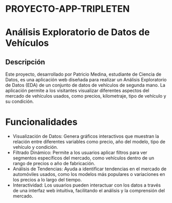 # PROYECTO-APP-TRIPLETEN

# Análisis Exploratorio de Datos de Vehículos
## Descripción
Este proyecto, desarrollado por Patricio Medina, estudiante de Ciencia de Datos, es una aplicación web diseñada para realizar un Análisis Exploratorio de Datos (EDA) de un conjunto de datos de vehículos de segunda mano. La aplicación permite a los visitantes visualizar diferentes aspectos del mercado de vehículos usados, como precios, kilometraje, tipo de vehículo y su condición.

# Funcionalidades
- Visualización de Datos: Genera gráficos interactivos que muestran la relación entre diferentes variables como precio, año del modelo, tipo de vehículo y condición.
- Filtrado Dinámico: Permite a los usuarios aplicar filtros para ver segmentos específicos del mercado, como vehículos dentro de un rango de precios o año de fabricación.
- Análisis de Tendencias: Ayuda a identificar tendencias en el mercado de automóviles usados, como los modelos más populares o variaciones en los precios a lo largo del tiempo.
- Interactividad: Los usuarios pueden interactuar con los datos a través de una interfaz web intuitiva, facilitando el análisis y la comprensión del mercado.